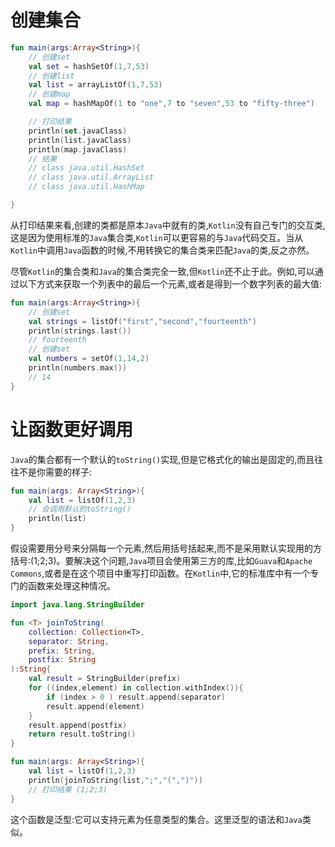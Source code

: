# 创建集合
```kotlin
fun main(args:Array<String>){
    // 创建set
    val set = hashSetOf(1,7,53)
    // 创建list
    val list = arrayListOf(1,7,53)
    // 创建map
    val map = hashMapOf(1 to "one",7 to "seven",53 to "fifty-three")

    // 打印结果
    println(set.javaClass)
    println(list.javaClass)
    println(map.javaClass)
    // 结果
    // class java.util.HashSet
    // class java.util.ArrayList
    // class java.util.HashMap

}
```

从打印结果来看,创建的类都是原本`Java`中就有的类,`Kotlin`没有自己专门的交互类,这是因为使用标准的`Java`集合类,`Kotlin`可以更容易的与`Java`代码交互。当从`Kotlin`中调用`Java`函数的时候,不用转换它的集合类来匹配`Java`的类,反之亦然。

尽管`Kotlin`的集合类和`Java`的集合类完全一致,但`Kotlin`还不止于此。例如,可以通过以下方式来获取一个列表中的最后一个元素,或者是得到一个数字列表的最大值:
```kotlin
fun main(args:Array<String>){
    // 创建set
    val strings = listOf("first","second","fourteenth")
    println(strings.last())
    // fourteenth
    // 创建set
    val numbers = setOf(1,14,2)
    println(numbers.max())
    // 14
}
```

# 让函数更好调用
`Java`的集合都有一个默认的`toString()`实现,但是它格式化的输出是固定的,而且往往不是你需要的样子:
```kotlin
fun main(args: Array<String>){
    val list = listOf(1,2,3)
    // 会调用默认的toString()
    println(list)
}
```

假设需要用分号来分隔每一个元素,然后用括号括起来,而不是采用默认实现用的方括号:(1;2;3)。要解决这个问题,`Java`项目会使用第三方的库,比如`Guava`和`Apache Commons`,或者是在这个项目中重写打印函数。在`Kotlin`中,它的标准库中有一个专门的函数来处理这种情况。

```kotlin
import java.lang.StringBuilder

fun <T> joinToString(
    collection: Collection<T>,
    separator: String,
    prefix: String,
    postfix: String
):String{
    val result = StringBuilder(prefix)
    for ((index,element) in collection.withIndex()){
        if (index > 0 ) result.append(separator)
        result.append(element)
    }
    result.append(postfix)
    return result.toString()
}

fun main(args: Array<String>){
    val list = listOf(1,2,3)
    println(joinToString(list,";","(",")"))
    // 打印结果 (1;2;3)
}
```
这个函数是泛型:它可以支持元素为任意类型的集合。这里泛型的语法和`Java`类似。


